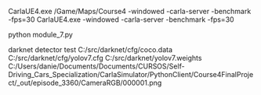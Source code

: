 CarlaUE4.exe /Game/Maps/Course4 -windowed -carla-server -benchmark -fps=30
CarlaUE4.exe -windowed -carla-server -benchmark -fps=30



python module_7.py


darknet detector test C:/src/darknet/cfg/coco.data C:/src/darknet/cfg/yolov7.cfg C:/src/darknet/yolov7.weights C:/Users/danie/Documents/Documents/CURSOS/Self-Driving_Cars_Specialization/CarlaSimulator/PythonClient/Course4FinalProject/_out/episode_3360/CameraRGB/000001.png

